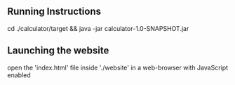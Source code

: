 ## Running Instructions
cd ./calculator/target && java -jar calculator-1.0-SNAPSHOT.jar

## Launching the website
open the 'index.html' file inside './website' in a web-browser with JavaScript enabled